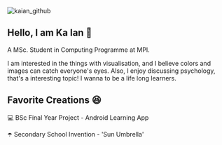![kaian_github](https://user-images.githubusercontent.com/34164281/137519856-98ee171f-c26c-48e9-bf83-bf7a2f00ae4f.png)

## Hello, I am Ka Ian 👋
A MSc. Student in Computing Programme at MPI.

I am interested in the things with visualisation, and I believe colors and images can catch everyone's eyes. Also, I enjoy discussing psychology, that's a interesting topic! I wanna to be a life long learners.

## Favorite Creations :satisfied:
:computer: BSc Final Year Project - Android Learning App

:open_umbrella: Secondary School Invention - 'Sun Umbrella'



<!--
**kaian0414/kaian0414** is a ✨ _special_ ✨ repository because its `README.md` (this file) appears on your GitHub profile.

Here are some ideas to get you started:

- 🔭 I’m currently working on ...
- 🌱 I’m currently learning ...
- 👯 I’m looking to collaborate on ...
- 🤔 I’m looking for help with ...
- 💬 Ask me about ...
- 📫 How to reach me: ...
- 😄 Pronouns: ...
- ⚡ Fun fact: ...
-->
